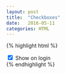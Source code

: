 ```yaml
---
layout: post
title:  "Checkboxes"
date:   2016-05-11
categories: HTML
---
```


{% highlight html %}
<div class="checkbox-wrapper">
  <input class="checkbox-input" type="checkbox" id="show_on_login" {{ checked }}/>
  <label for="show_on_login">Show on login</label>
</div>
{% endhighlight %}